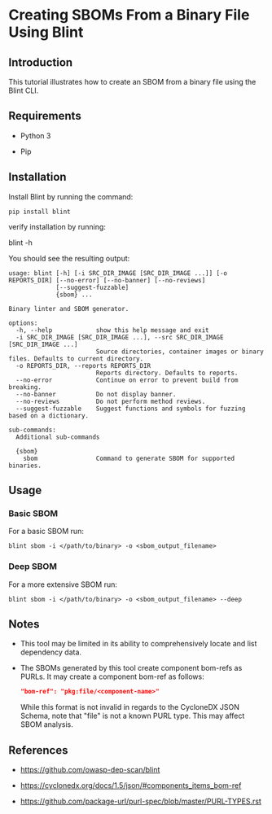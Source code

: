 # Creating SBOMs From a Binary File Using Blint


## Introduction

This tutorial illustrates how to create an SBOM from a binary file using the Blint CLI.


## Requirements

* Python 3

* Pip

## Installation

Install Blint by running the command:

```pip install blint```

verify installation by running:

blint -h

You should see the resulting output:

```
usage: blint [-h] [-i SRC_DIR_IMAGE [SRC_DIR_IMAGE ...]] [-o REPORTS_DIR] [--no-error] [--no-banner] [--no-reviews]
             [--suggest-fuzzable]
             {sbom} ...

Binary linter and SBOM generator.

options:
  -h, --help            show this help message and exit
  -i SRC_DIR_IMAGE [SRC_DIR_IMAGE ...], --src SRC_DIR_IMAGE [SRC_DIR_IMAGE ...]
                        Source directories, container images or binary files. Defaults to current directory.
  -o REPORTS_DIR, --reports REPORTS_DIR
                        Reports directory. Defaults to reports.
  --no-error            Continue on error to prevent build from breaking.
  --no-banner           Do not display banner.
  --no-reviews          Do not perform method reviews.
  --suggest-fuzzable    Suggest functions and symbols for fuzzing based on a dictionary.

sub-commands:
  Additional sub-commands

  {sbom}
    sbom                Command to generate SBOM for supported binaries.
```

## Usage

### Basic SBOM

For a basic SBOM run:

```blint sbom -i </path/to/binary> -o <sbom_output_filename>```

### Deep SBOM

For a more extensive SBOM run:

```blint sbom -i </path/to/binary> -o <sbom_output_filename> --deep```

## Notes

* This tool may be limited in its ability to comprehensively locate and list dependency data.

* The SBOMs generated by this tool create component bom-refs as PURLs. It may create a component bom-ref as follows:

    ```json
    "bom-ref": "pkg:file/<component-name>"
    ```
    While this format is not invalid in regards to the CycloneDX JSON Schema, note that "file" is not a known PURL type. This may affect SBOM analysis.

## References

* https://github.com/owasp-dep-scan/blint

* https://cyclonedx.org/docs/1.5/json/#components_items_bom-ref

* https://github.com/package-url/purl-spec/blob/master/PURL-TYPES.rst 


